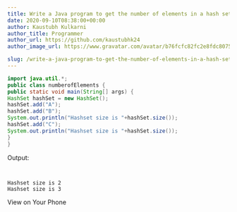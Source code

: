 ```yaml
---
title: Write a Java program to get the number of elements in a hash set.
date: 2020-09-10T08:38:00+00:00
author: Kaustubh Kulkarni
author_title: Programmer
author_url: https://github.com/kaustubhk24
author_image_url: https://www.gravatar.com/avatar/b76fcfc82fc2e8fdc8075636f1735f61?s=200

slug: /write-a-java-program-to-get-the-number-of-elements-in-a-hash-set/
---
```


```java title="numberofElements.java" 
import java.util.*;  
public class numberofElements {  
public static void main(String[] args) {  
HashSet hashSet = new HashSet();  
hashSet.add("A");  
hashSet.add("B");  
System.out.println("Hashset size is "+hashSet.size());  
hashSet.add("C");  
System.out.println("Hashset size is "+hashSet.size());  
}  
}
```


Output: 


```
  
  
Hashset size is 2  
Hashset size is 3  

```


View on Your Phone